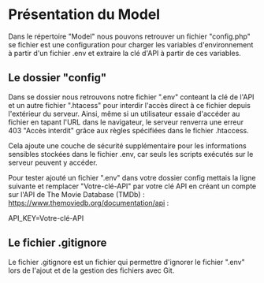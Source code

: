 # Présentation du Model 

Dans le répertoire "Model" nous pouvons retrouver un fichier "config.php" se fichier est une configuration pour charger les variables d'environnement à partir d'un fichier .env et extraire la clé d'API à partir de ces variables.

## Le dossier "config" 

Dans se dossier nous retrouvons notre fichier ".env" conteant la clé de l'API et un autre fichier ".htacess" pour interdir l'accès direct à ce fichier depuis l'extérieur du serveur.
Ainsi, même si un utilisateur essaie d'accéder au fichier en tapant l'URL dans le navigateur, le serveur renverra une erreur 403 "Accès interdit" grâce aux règles spécifiées dans le fichier .htaccess.

Cela ajoute une couche de sécurité supplémentaire pour les informations sensibles stockées dans le fichier .env, car seuls les scripts exécutés sur le serveur peuvent y accéder.

Pour tester ajouté un fichier ".env" dans votre dossier config mettais la ligne suivante et remplacer "Votre-clé-API" par votre clé API en créant un compte sur l'API de The Movie Database (TMDb) : https://www.themoviedb.org/documentation/api : 

API_KEY=Votre-clé-API

## Le fichier .gitignore

Le fichier .gitignore est un fichier qui permettre d'ignorer le fichier ".env" lors de l'ajout et de la gestion des fichiers avec Git.